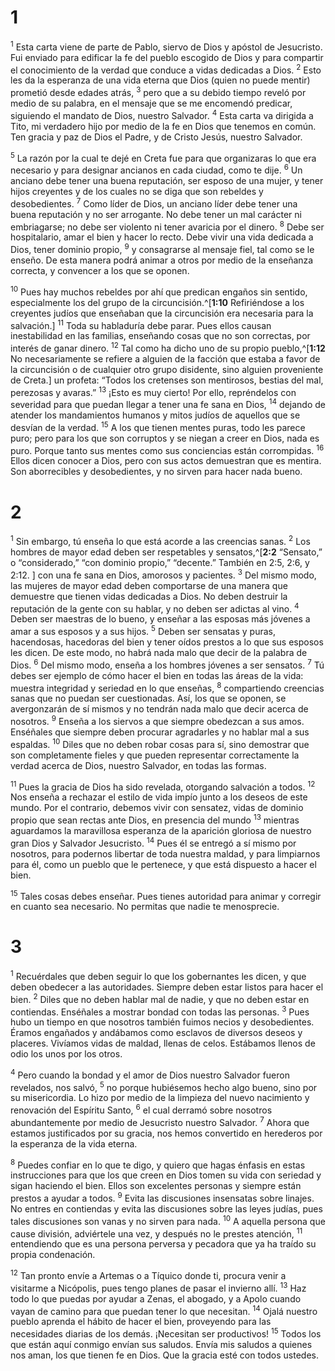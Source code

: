 # 1 
<sup>1</sup> Esta carta viene de parte de Pablo, siervo de Dios y apóstol de Jesucristo. Fui enviado para edificar la fe del pueblo escogido de Dios y para compartir el conocimiento de la verdad que conduce a vidas dedicadas a Dios. <sup>2</sup> Esto les da la esperanza de una vida eterna que Dios (quien no puede mentir) prometió desde edades atrás, <sup>3</sup> pero que a su debido tiempo reveló por medio de su palabra, en el mensaje que se me encomendó predicar, siguiendo el mandato de Dios, nuestro Salvador. <sup>4</sup> Esta carta va dirigida a Tito, mi verdadero hijo por medio de la fe en Dios que tenemos en común. Ten gracia y paz de Dios el Padre, y de Cristo Jesús, nuestro Salvador. 

<sup>5</sup> La razón por la cual te dejé en Creta fue para que organizaras lo que era necesario y para designar ancianos en cada ciudad, como te dije. <sup>6</sup> Un anciano debe tener una buena reputación, ser esposo de una mujer, y tener hijos creyentes y de los cuales no se diga que son rebeldes y desobedientes. <sup>7</sup> Como líder de Dios, un anciano líder debe tener una buena reputación y no ser arrogante. No debe tener un mal carácter ni embriagarse; no debe ser violento ni tener avaricia por el dinero. <sup>8</sup> Debe ser hospitalario, amar el bien y hacer lo recto. Debe vivir una vida dedicada a Dios, tener dominio propio, <sup>9</sup> y consagrarse al mensaje fiel, tal como se le enseño. De esta manera podrá animar a otros por medio de la enseñanza correcta, y convencer a los que se oponen. 

<sup>10</sup> Pues hay muchos rebeldes por ahí que predican engaños sin sentido, especialmente los del grupo de la circuncisión.^[**1:10** Refiriéndose a los creyentes judíos que enseñaban que la circuncisión era necesaria para la salvación.] <sup>11</sup> Toda su habladuría debe parar. Pues ellos causan inestabilidad en las familias, enseñando cosas que no son correctas, por interés de ganar dinero. <sup>12</sup> Tal como ha dicho uno de su propio pueblo,^[**1:12** No necesariamente se refiere a alguien de la facción que estaba a favor de la circuncisión o de cualquier otro grupo disidente, sino alguien proveniente de Creta.] un profeta: “Todos los cretenses son mentirosos, bestias del mal, perezosas y avaras.” <sup>13</sup> ¡Esto es muy cierto! Por ello, repréndelos con severidad para que puedan llegar a tener una fe sana en Dios, <sup>14</sup> dejando de atender los mandamientos humanos y mitos judíos de aquellos que se desvían de la verdad. <sup>15</sup> A los que tienen mentes puras, todo les parece puro; pero para los que son corruptos y se niegan a creer en Dios, nada es puro. Porque tanto sus mentes como sus conciencias están corrompidas. <sup>16</sup> Ellos dicen conocer a Dios, pero con sus actos demuestran que es mentira. Son aborrecibles y desobedientes, y no sirven para hacer nada bueno.

 

# 2 
<sup>1</sup> Sin embargo, tú enseña lo que está acorde a las creencias sanas. <sup>2</sup> Los hombres de mayor edad deben ser respetables y sensatos,^[**2:2** “Sensato,” o “considerado,” “con dominio propio,” “decente.” También en 2:5, 2:6, y 2:12. ] con una fe sana en Dios, amorosos y pacientes. <sup>3</sup> Del mismo modo, las mujeres de mayor edad deben comportarse de una manera que demuestre que tienen vidas dedicadas a Dios. No deben destruir la reputación de la gente con su hablar, y no deben ser adictas al vino. <sup>4</sup> Deben ser maestras de lo bueno, y enseñar a las esposas más jóvenes a amar a sus esposos y a sus hijos. <sup>5</sup> Deben ser sensatas y puras, hacendosas, hacedoras del bien y tener oídos prestos a lo que sus esposos les dicen. De este modo, no habrá nada malo que decir de la palabra de Dios. <sup>6</sup> Del mismo modo, enseña a los hombres jóvenes a ser sensatos. <sup>7</sup> Tú debes ser ejemplo de cómo hacer el bien en todas las áreas de la vida: muestra integridad y seriedad en lo que enseñas, <sup>8</sup> compartiendo creencias sanas que no puedan ser cuestionadas. Así, los que se oponen, se avergonzarán de sí mismos y no tendrán nada malo que decir acerca de nosotros. <sup>9</sup> Enseña a los siervos a que siempre obedezcan a sus amos. Enséñales que siempre deben procurar agradarles y no hablar mal a sus espaldas. <sup>10</sup> Diles que no deben robar cosas para sí, sino demostrar que son completamente fieles y que pueden representar correctamente la verdad acerca de Dios, nuestro Salvador, en todas las formas. 


<sup>11</sup> Pues la gracia de Dios ha sido revelada, otorgando salvación a todos. <sup>12</sup> Nos enseña a rechazar el estilo de vida impío junto a los deseos de este mundo. Por el contrario, debemos vivir con sensatez, vidas de dominio propio que sean rectas ante Dios, en presencia del mundo <sup>13</sup> mientras aguardamos la maravillosa esperanza de la aparición gloriosa de nuestro gran Dios y Salvador Jesucristo. <sup>14</sup> Pues él se entregó a sí mismo por nosotros, para podernos libertar de toda nuestra maldad, y para limpiarnos para él, como un pueblo que le pertenece, y que está dispuesto a hacer el bien. 

<sup>15</sup> Tales cosas debes enseñar. Pues tienes autoridad para animar y corregir en cuanto sea necesario. No permitas que nadie te menosprecie. 

# 3 
<sup>1</sup> Recuérdales que deben seguir lo que los gobernantes les dicen, y que deben obedecer a las autoridades. Siempre deben estar listos para hacer el bien. <sup>2</sup> Diles que no deben hablar mal de nadie, y que no deben estar en contiendas. Enséñales a mostrar bondad con todas las personas. <sup>3</sup> Pues hubo un tiempo en que nosotros también fuimos necios y desobedientes. Éramos engañados y andábamos como esclavos de diversos deseos y placeres. Vivíamos vidas de maldad, llenas de celos. Estábamos llenos de odio los unos por los otros. 

<sup>4</sup> Pero cuando la bondad y el amor de Dios nuestro Salvador fueron revelados, nos salvó, <sup>5</sup> no porque hubiésemos hecho algo bueno, sino por su misericordia. Lo hizo por medio de la limpieza del nuevo nacimiento y renovación del Espíritu Santo, <sup>6</sup> el cual derramó sobre nosotros abundantemente por medio de Jesucristo nuestro Salvador. <sup>7</sup> Ahora que estamos justificados por su gracia, nos hemos convertido en herederos por la esperanza de la vida eterna. 

<sup>8</sup> Puedes confiar en lo que te digo, y quiero que hagas énfasis en estas instrucciones para que los que creen en Dios tomen su vida con seriedad y sigan haciendo el bien. Ellos son excelentes personas y siempre están prestos a ayudar a todos. <sup>9</sup> Evita las discusiones insensatas sobre linajes. No entres en contiendas y evita las discusiones sobre las leyes judías, pues tales discusiones son vanas y no sirven para nada. <sup>10</sup> A aquella persona que cause división, adviértele una vez, y después no le prestes atención, <sup>11</sup> entendiendo que es una persona perversa y pecadora que ya ha traído su propia condenación. 

<sup>12</sup> Tan pronto envíe a Artemas o a Tíquico donde ti, procura venir a visitarme a Nicópolis, pues tengo planes de pasar el invierno allí. <sup>13</sup> Haz todo lo que puedas por ayudar a Zenas, el abogado, y a Apolo cuando vayan de camino para que puedan tener lo que necesitan. <sup>14</sup> Ojalá nuestro pueblo aprenda el hábito de hacer el bien, proveyendo para las necesidades diarias de los demás. ¡Necesitan ser productivos! <sup>15</sup> Todos los que están aquí conmigo envían sus saludos. Envía mis saludos a quienes nos aman, los que tienen fe en Dios. Que la gracia esté con todos ustedes. 
